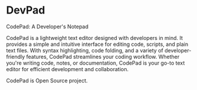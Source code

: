 # DevPad
CodePad: A Developer's Notepad

CodePad is a lightweight text editor designed with developers in mind. It provides a simple and intuitive interface for editing code, scripts, and plain text files. With syntax highlighting, code folding, and a variety of developer-friendly features, CodePad streamlines your coding workflow. Whether you're writing code, notes, or documentation, CodePad is your go-to text editor for efficient development and collaboration.

CodePad is Open Source project.

